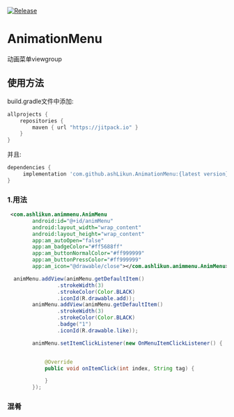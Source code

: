 [![Release](https://jitpack.io/v/ashLikun/AnimationMenu.svg)](https://jitpack.io/#ashLikun/Commonanimmenu)


# **AnimationMenu**
动画菜单viewgroup
## 使用方法

build.gradle文件中添加:
```gradle
allprojects {
    repositories {
        maven { url "https://jitpack.io" }
    }
}
```
并且:

```gradle
dependencies {
     implementation 'com.github.ashLikun.AnimationMenu:{latest version}'//没有databind
}
```
### 1.用法
```xml
 <com.ashlikun.animmenu.AnimMenu
        android:id="@+id/animMenu"
        android:layout_width="wrap_content"
        android:layout_height="wrap_content"
        app:am_autoOpen="false"
        app:am_badgeColor="#ff5688ff"
        app:am_buttonNormalColor="#ff999999"
        app:am_buttonPressColor="#ff999999"
        app:am_icon="@drawable/close"></com.ashlikun.animmenu.AnimMenu>
```
```java
  animMenu.addView(animMenu.getDefaultItem()
                .strokeWidth(3)
                .strokeColor(Color.BLACK)
                .iconId(R.drawable.add));
        animMenu.addView(animMenu.getDefaultItem()
                .strokeWidth(3)
                .strokeColor(Color.BLACK)
                .badge("1")
                .iconId(R.drawable.like));

        animMenu.setItemClickListener(new OnMenuItemClickListener() {


            @Override
            public void onItemClick(int index, String tag) {

            }
        });
```

### 混肴


